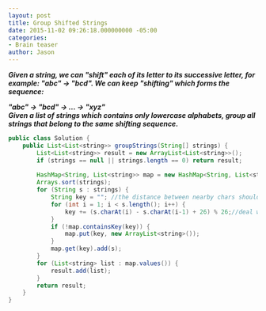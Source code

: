 ```yaml
---
layout: post
title: Group Shifted Strings
date: 2015-11-02 09:26:18.000000000 -05:00
categories:
- Brain teaser
author: Jason
---
```

<p><strong><em>Given a string, we can "shift" each of its letter to its successive letter, for example: "abc" -> "bcd". We can keep "shifting" which forms the sequence:<br />

"abc" -> "bcd" -> ... -> "xyz"<br />
Given a list of strings which contains only lowercase alphabets, group all strings that belong to the same shifting sequence.</em></strong></p>
``` java
public class Solution {
    public List<List<string>> groupStrings(String[] strings) {
        List<List<string>> result = new ArrayList<List<string>>();
        if (strings == null || strings.length == 0) return result;
        
        HashMap<String, List<string>> map = new HashMap<String, List<string>>();
        Arrays.sort(strings);
        for (String s : strings) {
            String key = ""; //the distance between nearby chars should be the same
            for (int i = 1; i < s.length(); i++) {
                key += (s.charAt(i) - s.charAt(i-1) + 26) % 26;//deal with z -> a
            }
            if (!map.containsKey(key)) {
                map.put(key, new ArrayList<string>());
            }
            map.get(key).add(s);
        }
        for (List<string> list : map.values()) {
            result.add(list);
        }
        return result;
    }
}
```
